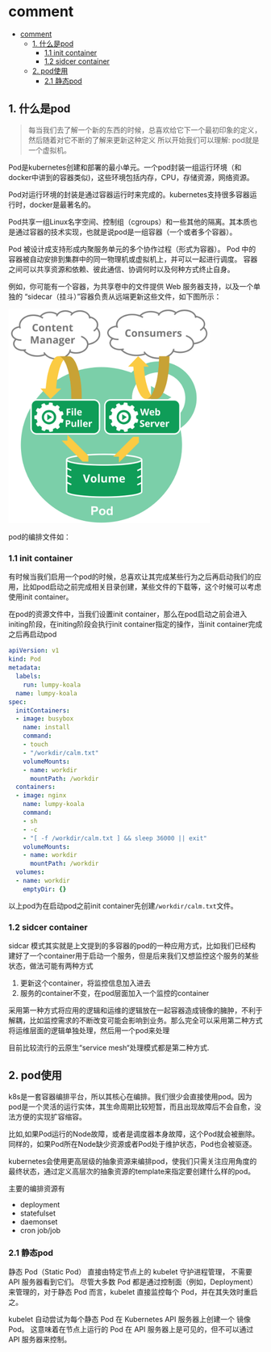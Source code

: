 # comment
- [comment](#comment)
  - [1. 什么是pod](#1-什么是pod)
    - [1.1 init container](#11-init-container)
    - [1.2 sidcer container](#12-sidcer-container)
  - [2. pod使用](#2-pod使用)
    - [2.1 静态pod](#21-静态pod)

## 1. 什么是pod

> 每当我们去了解一个新的东西的时候，总喜欢给它下一个最初印象的定义，然后随着对它不断的了解来更新这种定义
> 所以开始我们可以理解: pod就是一个虚拟机。

Pod是kubernetes创建和部署的最小单元。一个pod封装一组运行环境（和docker中讲到的容器类似)，这些环境包括内存，CPU，存储资源，网络资源。

Pod对运行环境的封装是通过容器运行时来完成的。kubernetes支持很多容器运行时，docker是最著名的。

Pod共享一组Linux名字空间、控制组（cgroups）和一些其他的隔离。其本质也是通过容器的技术实现，也就是说pod是一组容器（一个或者多个容器）。

Pod 被设计成支持形成内聚服务单元的多个协作过程（形式为容器）。 Pod 中的容器被自动安排到集群中的同一物理机或虚拟机上，并可以一起进行调度。 容器之间可以共享资源和依赖、彼此通信、协调何时以及何种方式终止自身。

例如，你可能有一个容器，为共享卷中的文件提供 Web 服务器支持，以及一个单独的 “sidecar（挂斗）”容器负责从远端更新这些文件，如下图所示：

<img src="../image/pod.svg" alt="瀑布模式" width="400" >

pod的编排文件如：


### 1.1 init container
有时候当我们启用一个pod的时候，总喜欢让其完成某些行为之后再启动我们的应用，比如pod启动之前完成相关目录创建，某些文件的下载等，这个时候可以考虑使用init container。

在pod的资源文件中，当我们设置init container，那么在pod启动之前会进入initing阶段，在initing阶段会执行init container指定的操作，当init container完成之后再启动pod

```yaml
apiVersion: v1
kind: Pod
metadata:
  labels:
    run: lumpy-koala
  name: lumpy-koala
spec:
  initContainers:
  - image: busybox
    name: install
    command:
    - touch
    - "/workdir/calm.txt"
    volumeMounts:
    - name: workdir
      mountPath: /workdir
  containers:
  - image: nginx
    name: lumpy-koala
    command:
    - sh
    - -c
    - "[ -f /workdir/calm.txt ] && sleep 36000 || exit"
    volumeMounts:
    - name: workdir
      mountPath: /workdir
  volumes:
  - name: workdir
    emptyDir: {}
```
以上pod为在启动pod之前init container先创建`/workdir/calm.txt`文件。

### 1.2 sidcer container
sidcar 模式其实就是上文提到的多容器的pod的一种应用方式，比如我们已经构建好了一个container用于启动一个服务，但是后来我们又想监控这个服务的某些状态，做法可能有两种方式
1. 更新这个container，将监控信息加入进去
2. 服务的container不变，在pod层面加入一个监控的container

采用第一种方式将应用的逻辑和运维的逻辑放在一起容器造成镜像的臃肿，不利于解耦，比如监控需求的不断改变可能会影响到业务。那么完全可以采用第二种方式将运维层面的逻辑单独处理，然后用一个pod来处理

目前比较流行的云原生“service mesh“处理模式都是第二种方式.

## 2. pod使用

k8s是一套容器编排平台，所以其核心在编排。我们很少会直接使用pod。因为pod是一个灵活的运行实体，其生命周期比较短暂，而且出现故障后不会自愈，没法方便的实现扩容缩容。

比如,如果Pod运行的Node故障，或者是调度器本身故障，这个Pod就会被删除。同样的，如果Pod所在Node缺少资源或者Pod处于维护状态，Pod也会被驱逐。

kubernetes会使用更高层级的抽象资源来编排pod，使我们只需关注应用角度的最终状态，通过定义高层次的抽象资源的template来指定要创建什么样的pod。

主要的编排资源有
- deployment
- statefulset
- daemonset
- cron job/job

### 2.1 静态pod
静态 Pod（Static Pod） 直接由特定节点上的 kubelet 守护进程管理， 不需要API 服务器看到它们。 尽管大多数 Pod 都是通过控制面（例如，Deployment） 来管理的，对于静态 Pod 而言，kubelet 直接监控每个 Pod，并在其失效时重启之。

kubelet 自动尝试为每个静态 Pod 在 Kubernetes API 服务器上创建一个 镜像 Pod。 这意味着在节点上运行的 Pod 在 API 服务器上是可见的，但不可以通过 API 服务器来控制。
